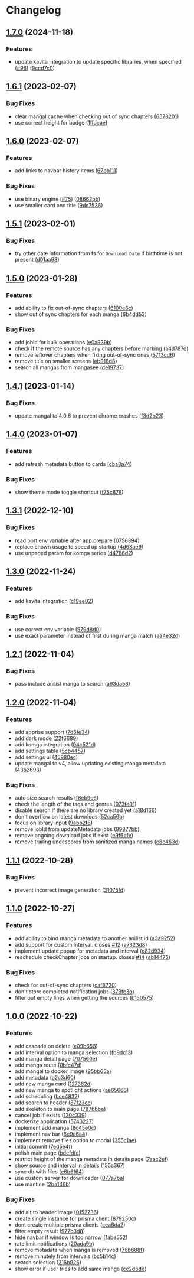 # Changelog

## [1.7.0](https://github.com/CircuitQuest/kaizoku/compare/kaizoku-v1.6.1...kaizoku-v1.7.0) (2024-11-18)


### Features

* update kavita integration to update specific libraries, when specified ([#96](https://github.com/CircuitQuest/kaizoku/issues/96)) ([9ccd7c0](https://github.com/CircuitQuest/kaizoku/commit/9ccd7c0241517f37910d8549668d52fb9dcf9c0f))

## [1.6.1](https://github.com/oae/kaizoku/compare/kaizoku-v1.6.0...kaizoku-v1.6.1) (2023-02-07)


### Bug Fixes

* clear mangal cache when checking out of sync chapters ([6578201](https://github.com/oae/kaizoku/commit/6578201736b2c7e523f1e2a0518802dd7fb3154c))
* use correct height for badge ([1ffdcae](https://github.com/oae/kaizoku/commit/1ffdcaed4b1ed8c17842f639dc74a2b5ee861a21))

## [1.6.0](https://github.com/oae/kaizoku/compare/kaizoku-v1.5.1...kaizoku-v1.6.0) (2023-02-07)


### Features

* add links to navbar history items ([67bb111](https://github.com/oae/kaizoku/commit/67bb111e77457dba768703ce36a4504936dfacc0))


### Bug Fixes

* use binary engine ([#75](https://github.com/oae/kaizoku/issues/75)) ([08662bb](https://github.com/oae/kaizoku/commit/08662bb72ffa75704d67a4a1aac1d2bd861341bc))
* use smaller card and title ([9dc7536](https://github.com/oae/kaizoku/commit/9dc7536767e218803a6a78ca349eb9012be138d4))

## [1.5.1](https://github.com/oae/kaizoku/compare/kaizoku-v1.5.0...kaizoku-v1.5.1) (2023-02-01)


### Bug Fixes

* try other date information from fs for `Download Date` if birthtime is not present ([d01aa98](https://github.com/oae/kaizoku/commit/d01aa985fa22e867b17e2d3e9a444e759129d18d))

## [1.5.0](https://github.com/oae/kaizoku/compare/kaizoku-v1.4.1...kaizoku-v1.5.0) (2023-01-28)


### Features

* add ability to fix out-of-sync chapters ([6100e6c](https://github.com/oae/kaizoku/commit/6100e6c8809b133e52d714e2be0091bfbc447100))
* show out of sync chapters for each manga ([6b4dd53](https://github.com/oae/kaizoku/commit/6b4dd53a8ef4cc3e33d5cdcee1d13654905b0fbb))


### Bug Fixes

* add jobid for bulk operations ([e0a939b](https://github.com/oae/kaizoku/commit/e0a939b7ec90651441dcb2fd03c8e39c1086ff76))
* check if the remote source has any chapters before marking ([a4d787d](https://github.com/oae/kaizoku/commit/a4d787d5390859b59299480ade6db332e8c738e6))
* remove leftover chapters when fixing out-of-sync ones ([5713cd6](https://github.com/oae/kaizoku/commit/5713cd6f0cf51cda801c6007792e9a2bc91b52cf))
* remove title on smaller screens ([eb918d8](https://github.com/oae/kaizoku/commit/eb918d8969298195fadecf7b9d4b3b61f14a5175))
* search all mangas from mangasee ([de19737](https://github.com/oae/kaizoku/commit/de197373a1b3935b72cc9df16a22a4998974b3f2))

## [1.4.1](https://github.com/oae/kaizoku/compare/kaizoku-v1.4.0...kaizoku-v1.4.1) (2023-01-14)


### Bug Fixes

* update mangal to 4.0.6 to prevent chrome crashes ([f3d2b23](https://github.com/oae/kaizoku/commit/f3d2b2330e8dfc7c86f117e64f152458f4d3f566))

## [1.4.0](https://github.com/oae/kaizoku/compare/kaizoku-v1.3.1...kaizoku-v1.4.0) (2023-01-07)


### Features

* add refresh metadata button to cards ([cba8a74](https://github.com/oae/kaizoku/commit/cba8a74e9314b0b59d49196cd2ec97b30a9c0bc2))


### Bug Fixes

* show theme mode toggle shortcut ([f75c878](https://github.com/oae/kaizoku/commit/f75c8782572a1f19c3b5bb3a80935b4baeebd53b))

## [1.3.1](https://github.com/oae/kaizoku/compare/kaizoku-v1.3.0...kaizoku-v1.3.1) (2022-12-10)


### Bug Fixes

* read port env variable after app.prepare ([0756894](https://github.com/oae/kaizoku/commit/0756894e29eb8be5f48dfe8f72ee21162bc2c67c))
* replace chown usage to speed up startup ([4d68ae9](https://github.com/oae/kaizoku/commit/4d68ae9a2cb7a4e4051fca94938c596cffbf451f))
* use unpaged param for komga series ([d4786d2](https://github.com/oae/kaizoku/commit/d4786d24eb2a7bfc22895c02dc591d5da1aa23d3))

## [1.3.0](https://github.com/oae/kaizoku/compare/kaizoku-v1.2.1...kaizoku-v1.3.0) (2022-11-24)


### Features

* add kavita integration ([c19ee02](https://github.com/oae/kaizoku/commit/c19ee02dbd3feaf265e3c979f5f13cbbab42de40))


### Bug Fixes

* use correct env variable ([579d8d0](https://github.com/oae/kaizoku/commit/579d8d0d3a2a4f78d4f3d45b12d8524ce65d53f7))
* use exact parameter instead of first during manga match ([aa4e32d](https://github.com/oae/kaizoku/commit/aa4e32dd3d1ca09414498c19ce484b2603537c8f))

## [1.2.1](https://github.com/oae/kaizoku/compare/kaizoku-v1.2.0...kaizoku-v1.2.1) (2022-11-04)


### Bug Fixes

* pass include anilist manga to search ([a93da58](https://github.com/oae/kaizoku/commit/a93da58a87e7a7b1ed9b57b81e43ac692c9d47aa))

## [1.2.0](https://github.com/oae/kaizoku/compare/kaizoku-v1.1.1...kaizoku-v1.2.0) (2022-11-04)


### Features

* add apprise support ([7d6fe34](https://github.com/oae/kaizoku/commit/7d6fe34db6c77a5d1b274da036cf8669fef6058d))
* add dark mode ([22f6689](https://github.com/oae/kaizoku/commit/22f6689f2306db619ec669497371bc92d6154ab4))
* add komga integration ([04c521d](https://github.com/oae/kaizoku/commit/04c521de5b4b429172990fe45c579a3883fdc752))
* add settings table ([5cb4457](https://github.com/oae/kaizoku/commit/5cb44571830b014e62984e13ba7dbbe21d334622))
* add settings ui ([45980ec](https://github.com/oae/kaizoku/commit/45980ecb8b1883fbcc27bc159b7a89035ca96978))
* update mangal to v4, allow updating existing manga metadata ([43b2693](https://github.com/oae/kaizoku/commit/43b26938d4d158365ceaac1b80ef9800f70e9ceb))


### Bug Fixes

* auto size search results ([f8eb9c6](https://github.com/oae/kaizoku/commit/f8eb9c65f1a08baf9f208996413ebac85ee808f8))
* check the length of the tags and genres ([073fe01](https://github.com/oae/kaizoku/commit/073fe0166fa78c2e418f5c5a833eae370e8969da))
* disable search if there are no library created yet ([a18d166](https://github.com/oae/kaizoku/commit/a18d1668596a6877a820a4262a792e44eef28154))
* don't overflow on latest downlods ([52ca56b](https://github.com/oae/kaizoku/commit/52ca56b04776417a733ba98b0fc8d68b6b47c1a0))
* focus on library input ([9abb2f8](https://github.com/oae/kaizoku/commit/9abb2f846f755ae61e61c6d1d41f92bfe35eeccb))
* remove jobId from updateMetadata jobs ([99877bb](https://github.com/oae/kaizoku/commit/99877bb45aa543e1cfbf81afd74e8920cb3058a9))
* remove ongoing download jobs if exist ([e9f6bfe](https://github.com/oae/kaizoku/commit/e9f6bfec237996a1b7355b0968ce5f3f15222ca9))
* remove trailing undescores from sanitized manga names ([c8c463d](https://github.com/oae/kaizoku/commit/c8c463d6e12221af0bd130c9c47e5f75c365a5be))

## [1.1.1](https://github.com/oae/kaizoku/compare/kaizoku-v1.1.0...kaizoku-v1.1.1) (2022-10-28)


### Bug Fixes

* prevent incorrect image generation ([31075fd](https://github.com/oae/kaizoku/commit/31075fd7aceb3d9dfe603541a52dd165d30e82c7))

## [1.1.0](https://github.com/oae/kaizoku/compare/kaizoku-v1.0.0...kaizoku-v1.1.0) (2022-10-27)


### Features

* add ability to bind manga metadata to another anilist id ([a3a9252](https://github.com/oae/kaizoku/commit/a3a9252bc8a613e570ea3df312b49a7e923cb9df))
* add support for custom interval. closes [#12](https://github.com/oae/kaizoku/issues/12) ([a7323d8](https://github.com/oae/kaizoku/commit/a7323d8c4c45312a551c8e82472e4bcd982bca08))
* implement update popup for metadata and interval ([e82d934](https://github.com/oae/kaizoku/commit/e82d93452a7745603d5d9cdb2a93fc949d3ab79f))
* reschedule checkChapter jobs on startup. closes [#14](https://github.com/oae/kaizoku/issues/14) ([ab14475](https://github.com/oae/kaizoku/commit/ab1447533bb888189778d47033323c3c1da1df73))


### Bug Fixes

* check for out-of-sync chapters ([caf6720](https://github.com/oae/kaizoku/commit/caf6720dacda4de28d8da2a5bf61442f55384245))
* don't store completed notification jobs ([373fc3b](https://github.com/oae/kaizoku/commit/373fc3b8bd46b86fbc8f21cf362772b9d629b9b9))
* filter out empty lines when getting the sources ([b150575](https://github.com/oae/kaizoku/commit/b150575b7f1d869bd214ee4be707b1dec892c046))

## 1.0.0 (2022-10-22)


### Features

* add cascade on delete ([e09b656](https://github.com/oae/kaizoku/commit/e09b656917a59e8a47cf67b077d1311be83ca9e4))
* add interval option to manga selection ([fb9dc13](https://github.com/oae/kaizoku/commit/fb9dc133cf9071b04f6f3f7c434991e5f28be620))
* add manga detail page ([707560e](https://github.com/oae/kaizoku/commit/707560ef2fe3ce02c5031ad2cb336a21f1dd8344))
* add manga route ([0bfc47d](https://github.com/oae/kaizoku/commit/0bfc47d8a5979b5af952c850e6504c49c8f1961d))
* add mangal to docker image ([95bb65a](https://github.com/oae/kaizoku/commit/95bb65a2b65ede4af15338b1b0f28cf74f7ac806))
* add metadata ([a2c3d60](https://github.com/oae/kaizoku/commit/a2c3d605d4534c9ba704122367cd85356b77e2f3))
* add new manga card ([127382d](https://github.com/oae/kaizoku/commit/127382d220368b8bc7247db80c536d36ab8ecc41))
* add new manga to spotlight actions ([ae65666](https://github.com/oae/kaizoku/commit/ae65666aafb2cad523c1e16b0dc256997e9326d6))
* add scheduling ([bce4832](https://github.com/oae/kaizoku/commit/bce483282bc90ba7770a2d070affe59ab6842617))
* add search to header ([87f23cc](https://github.com/oae/kaizoku/commit/87f23cc8858415585cea16509af48612b45f5db7))
* add skeleton to main page ([787bbba](https://github.com/oae/kaizoku/commit/787bbbacfab6295332824cf6429a1385e501ec60))
* cancel job if exists ([130c339](https://github.com/oae/kaizoku/commit/130c3393734bdf850297808009cd0ccbffc08286))
* dockerize application ([5743227](https://github.com/oae/kaizoku/commit/57432270a5ce39ddbcdbb852fb1ef3fc09cbcfca))
* implement add manga ([8c45e0c](https://github.com/oae/kaizoku/commit/8c45e0cb1aa543bfa2938fe2a7713f4ca0baf35f))
* implement nav bar ([6e9a6a4](https://github.com/oae/kaizoku/commit/6e9a6a4e018bea1c22386aa4987c55788d6fb956))
* implement remove files option to modal ([355c1ae](https://github.com/oae/kaizoku/commit/355c1aebde3d7283fbc548b990c656ca61f1cba1))
* initial commit ([7ed5e4f](https://github.com/oae/kaizoku/commit/7ed5e4f2e10125737a061c66a1fd343fa641c6e7))
* polish main page ([bdefdfc](https://github.com/oae/kaizoku/commit/bdefdfc3fc22fbcd4884408cf5f63e9e9173b45e))
* restrict height of the manga metadata in details page ([7aac2ef](https://github.com/oae/kaizoku/commit/7aac2ef54931bcad6c22c93b81165057678ea073))
* show source and interval in details ([155a367](https://github.com/oae/kaizoku/commit/155a367f1e47c4a3dc3542c5fa32e78c49b68236))
* sync db with files ([e6b6f64](https://github.com/oae/kaizoku/commit/e6b6f64513708b602af1a64f65647885dea6f611))
* use custom server for downloader ([077a7ba](https://github.com/oae/kaizoku/commit/077a7ba2f4adcf8d34a4a7ca62ac76f9cafb2d79))
* use mantine ([2ba146b](https://github.com/oae/kaizoku/commit/2ba146b330a088f04715bedde1fa7bdb82a7d9db))


### Bug Fixes

* add alt to header image ([0152736](https://github.com/oae/kaizoku/commit/015273613c65bfc2deb8a826a465aa1338437acb))
* create single instance for prisma client ([879250c](https://github.com/oae/kaizoku/commit/879250c0238c8f2c1f9b4139518b3bd4c0a556d4))
* dont create multiple prisma clients ([cea8da2](https://github.com/oae/kaizoku/commit/cea8da23abd990b40196661cb7843475590483c3))
* filter empty result ([977b3d8](https://github.com/oae/kaizoku/commit/977b3d8c321cfe6a37b74b3880adce46cfa7643d))
* hide navbar if window is too narrow ([1abe552](https://github.com/oae/kaizoku/commit/1abe552f23781763282bca2f498e36d6f3cb5bb3))
* rate limit notifications ([20ada9b](https://github.com/oae/kaizoku/commit/20ada9ba1abb69594e1998cda347b9faaec2d037))
* remove metadata when manga is removed ([76b688f](https://github.com/oae/kaizoku/commit/76b688f889d6d87d8951626013c7d0c901d388df))
* remove minutely from intervals ([bc5b14c](https://github.com/oae/kaizoku/commit/bc5b14c1c071e3b6ef09f2d40bd5515fb4ca941b))
* search selection ([216b926](https://github.com/oae/kaizoku/commit/216b9261e04e91a78c7e6729cc4b86c24be520b9))
* show error if user tries to add same manga ([cc2d6dd](https://github.com/oae/kaizoku/commit/cc2d6dda60a2854951c50d7e148dc0409f400276))
